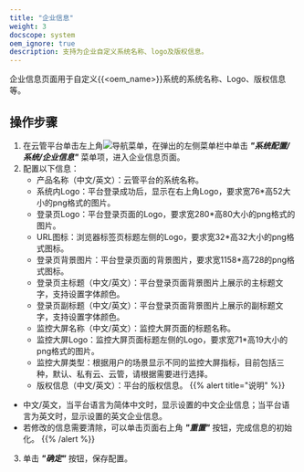 ```yaml
---
title: "企业信息"
weight: 3
docscope: system
oem_ignore: true
description: 支持为企业自定义系统名称、logo及版权信息。
---
```


企业信息页面用于自定义{{<oem_name>}}系统的系统名称、Logo、版权信息等。

## 操作步骤

1. 在云管平台单击左上角![](../../../images/intro/nav.png)导航菜单，在弹出的左侧菜单栏中单击 **_"系统配置/系统/企业信息"_** 菜单项，进入企业信息页面。
2. 配置以下信息：
   - 产品名称（中文/英文）：云管平台的系统名称。
   - 系统内Logo：平台登录成功后，显示在右上角Logo，要求宽76*高52大小的png格式的图片。
   - 登录页Logo：平台登录页面的Logo，要求宽280*高80大小的png格式的图片。
   - URL图标：浏览器标签页标题左侧的Logo，要求宽32*高32大小的png格式图标。
   - 登录页背景图片：平台登录页面的背景图片，要求宽1158*高728的png格式图标。
   - 登录页主标题（中文/英文）：平台登录页面背景图片上展示的主标题文字，支持设置字体颜色。
   - 登录页副标题（中文/英文）：平台登录页面背景图片上展示的副标题文字，支持设置字体颜色。
   - 监控大屏名称（中文/英文）：监控大屏页面的标题名称。
   - 监控大屏Logo：监控大屏页面标题左侧的Logo，要求宽71*高19大小的png格式的图片。
   - 监控大屏类型：根据用户的场景显示不同的监控大屏指标，目前包括三种，默认、私有云、云管，请根据需要进行选择。
   - 版权信息（中文/英文）：平台的版权信息。
{{% alert title="说明" %}}
- 中文/英文，当平台语言为简体中文时，显示设置的中文企业信息；当平台语言为英文时，显示设置的英文企业信息。
- 若修改的信息需要清除，可以单击页面右上角 **_"重置"_** 按钮，完成信息的初始化。
{{% /alert %}}
3. 单击 **_"确定"_** 按钮，保存配置。
